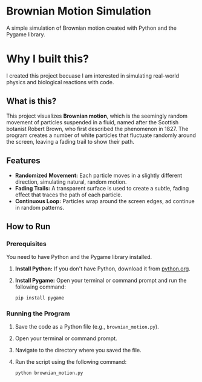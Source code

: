 # Brownian Motion Simulation

A simple simulation of Brownian motion created with Python and the Pygame library.

# Why I built this?

I created this project becuase I am interested in simulating real-world physics and biological reactions with code.

## What is this?

This project visualizes **Brownian motion**, which is the seemingly random movement of particles suspended in a fluid, named after the Scottish botanist Robert Brown, who first described the phenomenon in 1827.
The program creates a number of white particles that fluctuate randomly around the screen, leaving a fading trail to show their path.

## Features

- **Randomized Movement:** Each particle moves in a slightly different direction, simulating natural, random motion.
- **Fading Trails:** A transparent surface is used to create a subtle, fading effect that traces the path of each particle.
- **Continuous Loop:** Particles wrap around the screen edges, ad continue in random patterns.

## How to Run

### Prerequisites

You need to have Python and the Pygame library installed.

1.  **Install Python:** If you don't have Python, download it from [python.org](https://www.python.org/).
2.  **Install Pygame:** Open your terminal or command prompt and run the following command:

    ```bash
    pip install pygame
    ```

### Running the Program

1.  Save the code as a Python file (e.g., `brownian_motion.py`).
2.  Open your terminal or command prompt.
3.  Navigate to the directory where you saved the file.
4.  Run the script using the following command:

    ```bash
    python brownian_motion.py
    ```
